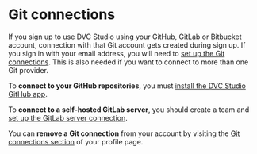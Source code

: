 # Git connections

If you sign up to use DVC Studio using your GitHub, GitLab or Bitbucket account,
connection with that Git account gets created during sign up. If you sign in
with your email address, you will need to
[set up the Git connections](/doc/studio/user-guide/account-management#git-connections).
This is also needed if you want to connect to more than one Git provider.

To **connect to your GitHub repositories**, you must
[install the DVC Studio GitHub app](/doc/studio/user-guide/git-connections/github-app).

To **connect to a self-hosted GitLab server**, you should create a team and
[set up the GitLab server connection](/doc/studio/user-guide/git-connections/custom-gitlab-server).

You can **remove a Git connection** from your account by visiting the
[Git connections section](/doc/studio/user-guide/account-management#git-connections)
of your profile page.
